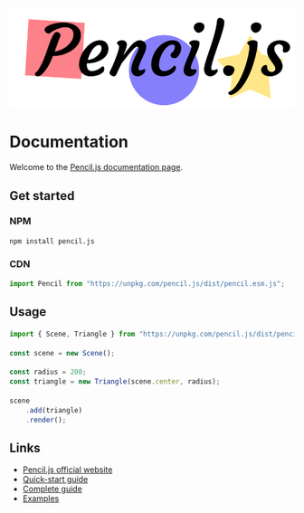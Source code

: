 ![Pencil.js logo](./media/animated-logo.gif)

# Documentation

Welcome to the [Pencil.js documentation page](https://docs.pencil-js.vercel.app/).


## Get started

### NPM

```
npm install pencil.js
```


### CDN

```js
import Pencil from "https://unpkg.com/pencil.js/dist/pencil.esm.js";
```

## Usage

```js
import { Scene, Triangle } from "https://unpkg.com/pencil.js/dist/pencil.esm.js";

const scene = new Scene();

const radius = 200;
const triangle = new Triangle(scene.center, radius);

scene
    .add(triangle)
    .render();
```


## Links

 - [Pencil.js official website](https://pencil.js.org/)
 - [Quick-start guide](https://pencil.js.org/quick-start/)
 - [Complete guide](https://pencil.js.org/guide/)
 - [Examples](https://codepen.io/collection/XqzkNQ/)
